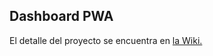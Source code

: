 ## Dashboard PWA

El detalle del proyecto se encuentra en [la Wiki.](https://github.com/tpII/2024-G3-CONTROL-VOZ-HOME-ASSISTANT/wiki/Dashboard-PWA)
